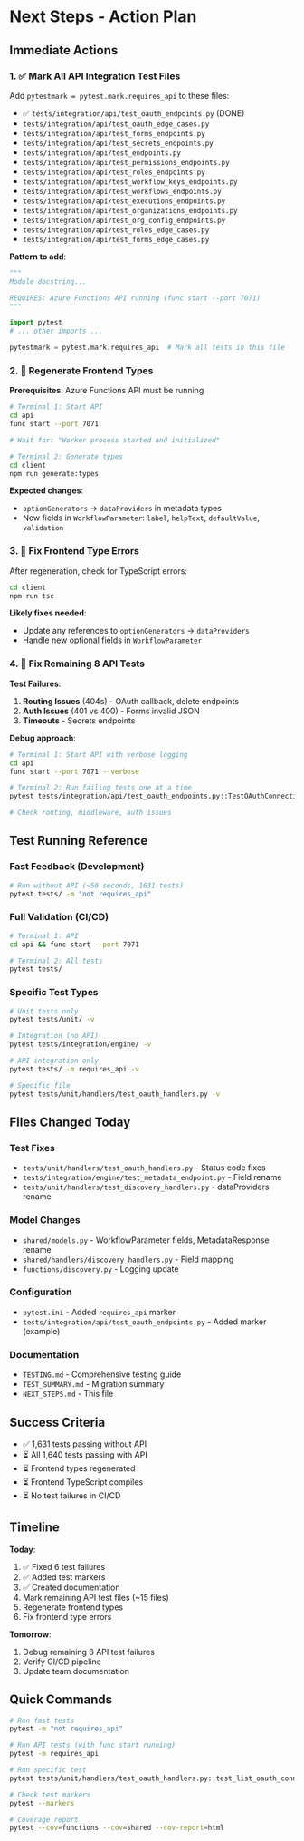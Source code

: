 # Next Steps - Action Plan

## Immediate Actions

### 1. ✅ Mark All API Integration Test Files
Add `pytestmark = pytest.mark.requires_api` to these files:

- ✅ `tests/integration/api/test_oauth_endpoints.py` (DONE)
- `tests/integration/api/test_oauth_edge_cases.py`
- `tests/integration/api/test_forms_endpoints.py`
- `tests/integration/api/test_secrets_endpoints.py`
- `tests/integration/api/test_endpoints.py`
- `tests/integration/api/test_permissions_endpoints.py`
- `tests/integration/api/test_roles_endpoints.py`
- `tests/integration/api/test_workflow_keys_endpoints.py`
- `tests/integration/api/test_workflows_endpoints.py`
- `tests/integration/api/test_executions_endpoints.py`
- `tests/integration/api/test_organizations_endpoints.py`
- `tests/integration/api/test_org_config_endpoints.py`
- `tests/integration/api/test_roles_edge_cases.py`
- `tests/integration/api/test_forms_edge_cases.py`

**Pattern to add**:
```python
"""
Module docstring...

REQUIRES: Azure Functions API running (func start --port 7071)
"""

import pytest
# ... other imports ...

pytestmark = pytest.mark.requires_api  # Mark all tests in this file
```

### 2. 🔴 Regenerate Frontend Types

**Prerequisites**: Azure Functions API must be running

```bash
# Terminal 1: Start API
cd api
func start --port 7071

# Wait for: "Worker process started and initialized"

# Terminal 2: Generate types
cd client
npm run generate:types
```

**Expected changes**:
- `optionGenerators` → `dataProviders` in metadata types
- New fields in `WorkflowParameter`: `label`, `helpText`, `defaultValue`, `validation`

### 3. 🔴 Fix Frontend Type Errors

After regeneration, check for TypeScript errors:
```bash
cd client
npm run tsc
```

**Likely fixes needed**:
- Update any references to `optionGenerators` → `dataProviders`
- Handle new optional fields in `WorkflowParameter`

### 4. 🔴 Fix Remaining 8 API Tests

**Test Failures**:
1. **Routing Issues** (404s) - OAuth callback, delete endpoints
2. **Auth Issues** (401 vs 400) - Forms invalid JSON
3. **Timeouts** - Secrets endpoints

**Debug approach**:
```bash
# Terminal 1: Start API with verbose logging
cd api
func start --port 7071 --verbose

# Terminal 2: Run failing tests one at a time
pytest tests/integration/api/test_oauth_endpoints.py::TestOAuthConnectionManagement::test_delete_oauth_connection_idempotent -vv

# Check routing, middleware, auth issues
```

## Test Running Reference

### Fast Feedback (Development)
```bash
# Run without API (~50 seconds, 1631 tests)
pytest tests/ -m "not requires_api"
```

### Full Validation (CI/CD)
```bash
# Terminal 1: API
cd api && func start --port 7071

# Terminal 2: All tests
pytest tests/
```

### Specific Test Types
```bash
# Unit tests only
pytest tests/unit/ -v

# Integration (no API)
pytest tests/integration/engine/ -v

# API integration only
pytest tests/ -m requires_api -v

# Specific file
pytest tests/unit/handlers/test_oauth_handlers.py -v
```

## Files Changed Today

### Test Fixes
- `tests/unit/handlers/test_oauth_handlers.py` - Status code fixes
- `tests/integration/engine/test_metadata_endpoint.py` - Field rename
- `tests/unit/handlers/test_discovery_handlers.py` - dataProviders rename

### Model Changes
- `shared/models.py` - WorkflowParameter fields, MetadataResponse rename
- `shared/handlers/discovery_handlers.py` - Field mapping
- `functions/discovery.py` - Logging update

### Configuration
- `pytest.ini` - Added `requires_api` marker
- `tests/integration/api/test_oauth_endpoints.py` - Added marker (example)

### Documentation
- `TESTING.md` - Comprehensive testing guide
- `TEST_SUMMARY.md` - Migration summary
- `NEXT_STEPS.md` - This file

## Success Criteria

- ✅ 1,631 tests passing without API
- ⏳ All 1,640 tests passing with API
- ⏳ Frontend types regenerated
- ⏳ Frontend TypeScript compiles
- ⏳ No test failures in CI/CD

## Timeline

**Today**:
1. ✅ Fixed 6 test failures
2. ✅ Added test markers
3. ✅ Created documentation
4. Mark remaining API test files (~15 files)
5. Regenerate frontend types
6. Fix frontend type errors

**Tomorrow**:
1. Debug remaining 8 API test failures
2. Verify CI/CD pipeline
3. Update team documentation

## Quick Commands

```bash
# Run fast tests
pytest -m "not requires_api"

# Run API tests (with func start running)
pytest -m requires_api

# Run specific test
pytest tests/unit/handlers/test_oauth_handlers.py::test_list_oauth_connections_success -v

# Check test markers
pytest --markers

# Coverage report
pytest --cov=functions --cov=shared --cov-report=html
```
